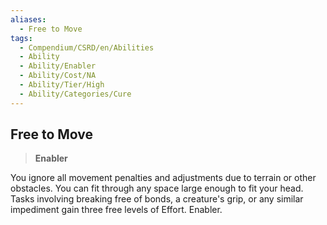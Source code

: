 ```yaml
---
aliases:
  - Free to Move
tags:
  - Compendium/CSRD/en/Abilities
  - Ability
  - Ability/Enabler
  - Ability/Cost/NA
  - Ability/Tier/High
  - Ability/Categories/Cure
---
```

  
    
## Free to Move    
>**Enabler**  
    
You ignore all movement penalties and adjustments due to terrain or other obstacles. You can fit through any space large enough to fit your head. Tasks involving breaking free of bonds, a creature's grip, or any similar impediment gain three free levels of Effort. Enabler.